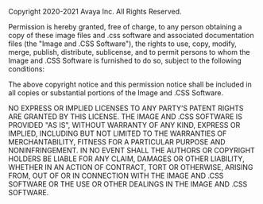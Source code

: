 Copyright 2020-2021 Avaya Inc. All Rights Reserved.

Permission is hereby granted, free of charge, to any person obtaining a copy of these image files and .css software and associated documentation files (the "Image and .CSS Software"), the rights to use, copy, modify, merge, publish, distribute, sublicense, and to permit persons to whom the Image and .CSS Software is furnished to do so, subject to the following conditions:

The above copyright notice and this permission notice shall be included in all copies or substantial portions of the Image and .CSS Software.

NO EXPRESS OR IMPLIED LICENSES TO ANY PARTY’S PATENT RIGHTS ARE GRANTED BY THIS LICENSE. THE IMAGE AND .CSS SOFTWARE IS PROVIDED "AS IS", WITHOUT WARRANTY OF ANY KIND, EXPRESS OR IMPLIED, INCLUDING BUT NOT LIMITED TO THE WARRANTIES OF MERCHANTABILITY, FITNESS FOR A PARTICULAR PURPOSE AND NONINFRINGEMENT. IN NO EVENT SHALL THE AUTHORS OR COPYRIGHT HOLDERS BE LIABLE FOR ANY CLAIM, DAMAGES OR OTHER LIABILITY, WHETHER IN AN ACTION OF CONTRACT, TORT OR OTHERWISE, ARISING FROM, OUT OF OR IN CONNECTION WITH THE IMAGE AND .CSS SOFTWARE OR THE USE OR OTHER DEALINGS IN THE IMAGE AND .CSS SOFTWARE.
